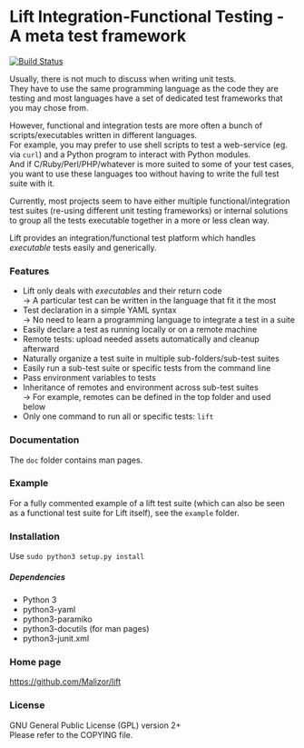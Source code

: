 Lift Integration-Functional Testing - A meta test framework
===========================================================

[![Build Status](https://travis-ci.org/Malizor/lift.svg?branch=master)](https://travis-ci.org/Malizor/lift)

Usually, there is not much to discuss when writing unit tests.  
They have to use the same programming language as the code they are testing
and most languages have a set of dedicated test frameworks that you may chose from.

However, functional and integration tests are more often a bunch of
scripts/executables written in different languages.  
For example, you may prefer to use shell scripts to test a web-service
(eg. via `curl`) and a Python program to interact with Python modules.  
And if C/Ruby/Perl/PHP/whatever is more suited to some of your test cases,
you want to use these languages too without having to write the full test suite with it.

Currently, most projects seem to have either multiple functional/integration
test suites (re-using different unit testing frameworks) or internal solutions
to group all the tests executable together in a more or less clean way.

Lift provides an integration/functional test platform which handles *executable*
tests easily and generically.  


### Features

* Lift only deals with *executables* and their return code  
  → A particular test can be written in the language that fit it the most
* Test declaration in a simple YAML syntax  
  → No need to learn a programming language to integrate a test in a suite
* Easily declare a test as running locally or on a remote machine
* Remote tests: upload needed assets automatically and cleanup afterward
* Naturally organize a test suite in multiple sub-folders/sub-test suites
* Easily run a sub-test suite or specific tests from the command line
* Pass environment variables to tests
* Inheritance of remotes and environment across sub-test suites  
  → For example, remotes can be defined in the top folder and used below
* Only one command to run all or specific tests: `lift`


### Documentation

The `doc` folder contains man pages.


### Example

For a fully commented example of a lift test suite (which can also be seen as
a functional test suite for Lift itself), see the `example` folder.


### Installation

Use `sudo python3 setup.py install`

##### Dependencies

* Python 3
* python3-yaml
* python3-paramiko
* python3-docutils (for man pages)
* python3-junit.xml


### Home page

https://github.com/Malizor/lift


### License

GNU General Public License (GPL) version 2+  
Please refer to the COPYING file.
